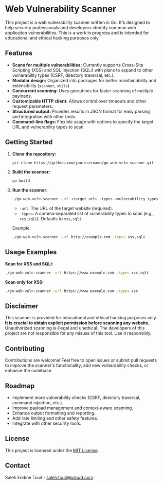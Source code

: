 # Web Vulnerability Scanner

This project is a web vulnerability scanner written in Go. It's designed to help security professionals and developers identify common web application vulnerabilities.  This is a work in progress and is intended for educational and ethical hacking purposes only.


## Features

* **Scans for multiple vulnerabilities:**  Currently supports Cross-Site Scripting (XSS) and SQL Injection (SQLi) with plans to expand to other vulnerability types (CSRF, directory traversal, etc.).
* **Modular design:**  Organized into packages for better maintainability and extensibility (`scanner`, `utils`).
* **Concurrent scanning:**  Uses goroutines for faster scanning of multiple payloads.
* **Customizable HTTP client:**  Allows control over timeouts and other request parameters.
* **Structured output:**  Provides results in JSON format for easy parsing and integration with other tools.
* **Command-line flags:**  Flexible usage with options to specify the target URL and vulnerability types to scan.


## Getting Started

1. **Clone the repository:**
   ```bash
   git clone https://github.com/yourusername/go-web-vuln-scanner.git  // Replace with your repo URL
   ```

2. **Build the scanner:**
   ```bash
   go build
   ```

3. **Run the scanner:**
   ```bash
   ./go-web-vuln-scanner -url <target_url> -types <vulnerability_types>
   ```
   * `-url`: The URL of the target website (required).
   * `-types`: A comma-separated list of vulnerability types to scan (e.g., `xss,sqli`).  Defaults to `xss,sqli`.

   Example:
   ```bash
   ./go-web-vuln-scanner -url http://example.com -types xss,sqli
   ```

## Usage Examples


**Scan for XSS and SQLi:**
```bash
./go-web-vuln-scanner -url https://www.example.com -types xss,sqli
```

**Scan only for XSS:**
```bash
./go-web-vuln-scanner -url https://www.example.com -types xss 
```


## Disclaimer

This scanner is provided for educational and ethical hacking purposes only.  **It is crucial to obtain explicit permission before scanning any website.**  Unauthorized scanning is illegal and unethical.  The developers of this project are not responsible for any misuse of this tool.  Use it responsibly.


## Contributing

Contributions are welcome!  Feel free to open issues or submit pull requests to improve the scanner's functionality, add new vulnerability checks, or enhance the codebase.


## Roadmap

* Implement more vulnerability checks (CSRF, directory traversal, command injection, etc.).
* Improve payload management and context-aware scanning.
* Enhance output formatting and reporting.
* Add rate limiting and other safety features.
* Integrate with other security tools.


## License

This project is licensed under the [MIT License](LICENSE). 


## Contact

Saleh Eddine Touil - saleh.touil@icloud.com

